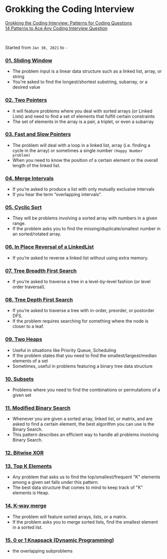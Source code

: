 # Grokking the Coding Interview

[Grokking the Coding Interview: Patterns for Coding Questions](https://www.educative.io/courses/grokking-the-coding-interview)  
[14 Patterns to Ace Any Coding Interview Question](https://hackernoon.com/14-patterns-to-ace-any-coding-interview-question-c5bb3357f6ed)  

<br/>

Started from `Jan 30, 2021` to `-`

### [01. Sliding Window](https://github.com/the-robot/coding-challenges/tree/master/grokking-coding-interview/01-sliding-window)
- The problem input is a linear data structure such as a linked list, array, or string
- You're asked to find the longest/shortest substring, subarray, or a desired value

### [02. Two Pointers](https://github.com/the-robot/coding-challenges/tree/master/grokking-coding-interview/02-two-pointers)
- It will feature problems where you deal with sorted arrays (or Linked Lists) and need to find a set of elements that fulfill certain constraints
- The set of elements in the array is a pair, a triplet, or even a subarray

### [03. Fast and Slow Pointers](https://github.com/the-robot/coding-challenges/tree/master/grokking-coding-interview/03-fast-and-slow-pointers)
- The problem will deal with a loop in a linked list, array (i.e. finding a cycle in the array) or sometimes a single number `(Happy Number problem)`
- When you need to know the position of a certain element or the overall length of the linked list.

### [04. Merge Intervals](https://github.com/the-robot/coding-challenges/tree/master/grokking-coding-interview/04-merge-intervals)
- If you’re asked to produce a list with only mutually exclusive intervals
- If you hear the term “overlapping intervals”.

### [05. Cyclic Sort](https://github.com/the-robot/coding-challenges/tree/master/grokking-coding-interview/05-cyclic-sort)
- They will be problems involving a sorted array with numbers in a given range.
- If the problem asks you to find the missing/duplicate/smallest number in an sorted/rotated array.

### [06. In Place Reversal of a LinkedList](https://github.com/the-robot/coding-challenges/tree/master/grokking-coding-interview/06-in-place-reversal-of-a-linkedlist)
- If you’re asked to reverse a linked list without using extra memory.

### [07. Tree Breadth First Search](https://github.com/the-robot/coding-challenges/tree/master/grokking-coding-interview/07-tree-breadth-first-search)
- If you’re asked to traverse a tree in a level-by-level fashion (or level order traversal).

### [08. Tree Depth First Search](https://github.com/the-robot/coding-challenges/tree/master/grokking-coding-interview/08-tree-depth-first-search)
- If you’re asked to traverse a tree with in-order, preorder, or postorder DFS.
- If the problem requires searching for something where the node is closer to a leaf.

### [09. Two Heaps](https://github.com/the-robot/coding-challenges/tree/master/grokking-coding-interview/09-two-heaps)
- Useful in situations like Priority Queue, Scheduling
- If the problem states that you need to find the smallest/largest/median elements of a set
- Sometimes, useful in problems featuring a binary tree data structure

### [10. Subsets](https://github.com/the-robot/coding-challenges/tree/master/grokking-coding-interview/10-subsets)
- Problems where you need to find the combinations or permutations of a given set

### [11. Modified Binary Search](https://github.com/the-robot/coding-challenges/tree/master/grokking-coding-interview/11-modified-binary-search)
- Whenever you are given a sorted array, linked list, or matrix, and are asked to find a certain element, the best algorithm you can use is the Binary Search.
- This pattern describes an efficient way to handle all problems involving Binary Search.

### [12. Bitwise XOR](https://github.com/the-robot/coding-challenges/tree/master/grokking-coding-interview/12-bitwise-xor)

### [13. Top K Elements](https://github.com/the-robot/coding-challenges/tree/master/grokking-coding-interview/13-top-k-elements)
- Any problem that asks us to find the top/smallest/frequent "K" elements among a given set falls under this pattern.
- The best data structure that comes to mind to keep track of "K" elements is Heap.  

### [14. K-way merge](https://github.com/the-robot/coding-challenges/tree/master/grokking-coding-interview/14-k-way-merge)
- The problem will feature sorted arrays, lists, or a matrix.
- If the problem asks you to merge sorted lists, find the smallest element in a sorted list.

### [15. 0 or 1 Knapsack (Dynamic Programming)](https://github.com/the-robot/coding-challenges/tree/master/grokking-coding-interview/15-0-or-1-kanpsack-dynamic-programming)
- the overlapping subproblems
